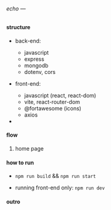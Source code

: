 ###### echo —

#### structure

- back-end:
  - javascript
  - express
  - mongodb
  - dotenv, cors

- front-end:  
  - javascript (react, react-dom)
  - vite, react-router-dom
  - @fortawesome (icons)
  - axios

-

#### flow

1. home page


#### how to run

- `npm run build` && `npm run start`

- running front-end only: `npm run dev`

#### outro